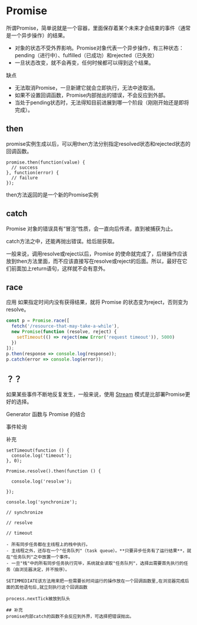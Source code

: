 # Promise

所谓Promise，简单说就是一个容器，里面保存着某个未来才会结束的事件（通常是一个异步操作）的结果。

- 对象的状态不受外界影响。Promise对象代表一个异步操作，有三种状态：pending（进行中）、fulfilled（已成功）和rejected（已失败）
- 一旦状态改变，就不会再变，任何时候都可以得到这个结果。



缺点

- 无法取消Promise，一旦新建它就会立即执行，无法中途取消。
- 如果不设置回调函数，Promise内部抛出的错误，不会反应到外部。
- 当处于pending状态时，无法得知目前进展到哪一个阶段（刚刚开始还是即将完成）。

## then
promise实例生成以后，可以用then方法分别指定resolved状态和rejected状态的回调函数。


```
promise.then(function(value) {
  // success
}, function(error) {
  // failure
});
```
then方法返回的是一个新的Promise实例


## catch
Promise 对象的错误具有“冒泡”性质，会一直向后传递，直到被捕获为止。

catch方法之中，还能再抛出错误。给后层获取。

一般来说，调用resolve或reject以后，Promise 的使命就完成了，后继操作应该放到then方法里面，而不应该直接写在resolve或reject的后面。所以，最好在它们前面加上return语句，这样就不会有意外。

## race
应用
如果指定时间内没有获得结果，就将 Promise 的状态变为reject，否则变为resolve。
```javaScript
const p = Promise.race([
  fetch('/resource-that-may-take-a-while'),
  new Promise(function (resolve, reject) {
    setTimeout(() => reject(new Error('request timeout')), 5000)
  })
]);
p.then(response => console.log(response));
p.catch(error => console.log(error));

```

## ？？

如果某些事件不断地反复发生，一般来说，使用 [Stream](https://nodejs.org/api/stream.html) 模式是比部署Promise更好的选择。

Generator 函数与 Promise 的结合 

事件轮询

补充

```
setTimeout(function () {
  console.log('timeout');
}, 0);

Promise.resolve().then(function () {

  console.log('resolve');

});

console.log('synchronize');

// synchronize

// resolve

// timeout

```


```
- 所有同步任务都在主线程上的栈中执行。
- 主线程之外，还存在一个"任务队列"（task queue）。**只要异步任务有了运行结果**，就在"任务队列"之中放置一个事件。
- 一旦"栈"中的所有同步任务执行完毕，系统就会读取"任务队列"，选择出需要首先执行的任务（由浏览器决定，并不按序）。

SETIMMEDIATE该方法用来把一些需要长时间运行的操作放在一个回调函数里,在浏览器完成后面的其他语句后,就立刻执行这个回调函数

process.nextTick被放到队头

## 补充
promise内部catch的函数不会反应到外界，可选择把错误抛出。
```